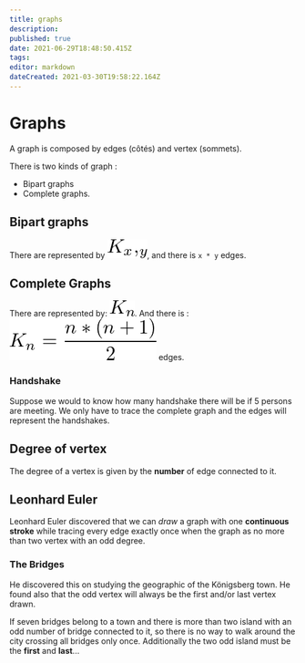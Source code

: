 ```yaml
---
title: graphs
description: 
published: true
date: 2021-06-29T18:48:50.415Z
tags: 
editor: markdown
dateCreated: 2021-03-30T19:58:22.164Z
---
```


# Graphs

A graph is composed by edges (côtés) and vertex (sommets).

There is two kinds of graph :  
 - Bipart graphs
 - Complete graphs.

## Bipart graphs

There are represented by ![Bipartgraphe](/uploads/bipartgraphe.png "Bipartgraphe"), and there is `x * y` edges.

## Complete Graphs

There are represented by: ![graphcomplet.png](/uploads/graphcomplet.png). And there is : ![Edgeofcompletegraph](/uploads/edgeofcompletegraph.png "Edgeofcompletegraph") edges.

### Handshake

Suppose we would to know how many handshake there will be if 5 persons are meeting. We only have to trace the complete graph and the edges will represent the handshakes.

## Degree of vertex

The degree of a vertex is given by the **number** of edge connected to it.

## Leonhard Euler

Leonhard Euler discovered that we can *draw* a graph with one **continuous stroke** while tracing every edge exactly once when the graph as no more than two vertex with an odd degree.

### The Bridges

He discovered this on studying the geographic of the Königsberg town. He found also that the odd vertex will always be the first and/or last vertex drawn.

If seven bridges belong to a town and there is more than two island with an odd number of bridge connected to it, so there is no way to walk around the city crossing all bridges only once. Additionally the two odd island must be the **first** and **last**... 